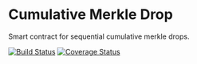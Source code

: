 # Cumulative Merkle Drop

Smart contract for sequential cumulative merkle drops.

[![Build Status](https://github.com/1inch/cumulative-merkle-drop/workflows/CI/badge.svg)](https://github.com/1inch/cumulative-merkle-drop/actions)
[![Coverage Status](https://coveralls.io/repos/github/1inch/cumulative-merkle-drop/badge.svg?branch=master)](https://coveralls.io/github/1inch/cumulative-merkle-drop?branch=master)
